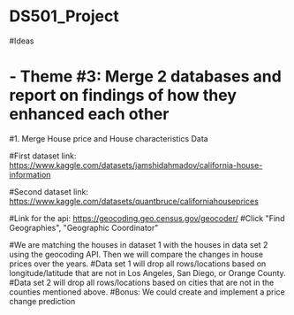 # DS501_Project

#Ideas
# - Theme #3: Merge 2 databases and report on findings of how they enhanced each other
#1. Merge House price and House characteristics Data

#First dataset link: https://www.kaggle.com/datasets/jamshidahmadov/california-house-information

#Second dataset link: https://www.kaggle.com/datasets/quantbruce/californiahouseprices

#Link for the api: https://geocoding.geo.census.gov/geocoder/
#Click "Find Geographies", "Geographic Coordinator"

#We are matching the houses in dataset 1 with the houses in data set 2 using the geocoding API. Then we will compare the changes in house prices over the years.
#Data set 1 will drop all rows/locations based on longitude/latitude that are not in Los Angeles, San Diego, or Orange County.
#Data set 2 will drop all rows/locations based on cities that are not in the counties mentioned above. 
#Bonus: We could create and implement a price change prediction
